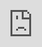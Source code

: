 ```yaml
---
published: true
layout: post
title: EncontrADA Diálogo - 2019
draft: true
cover: media/images/cover15.jpg
category:
  - encontrada
lang: pt
ref: encontrada-dialogo-2019
---
```

Entre os dias 14 e 18 de fevereiro de 2019 a **Silo - Arte e Latitude Rural** em parceria com o Nansen Center para a Paz e o Diálogo realizaram na Serrinha do Alambari um treinamento de Diálogo e Transformação de Conflitos.

Destinado para mulheres líderes de todo o Brasil, o curso ofereceu conceitos e práticas básicas sobre como o diálogo pode ser útil para o processo de cura em uma sociedade em conflito ou pós-conflito e expôs os princípios mais importantes para a criação de um espaço seguro para o diálogo. A facilitadora do curso no Brasil foi **Christiane Seehausen**, consultora sênior do Centro Nansen. 

<div class="video-wrapper video-wrapper-16x9">
<iframe src="https://player.vimeo.com/video/325659761?byline=0&portrait=0" style="position:absolute;top:0;left:0;width:100%;height:100%;" frameborder="0" webkitallowfullscreen mozallowfullscreen allowfullscreen></iframe>
<script src="https://player.vimeo.com/api/player.js"></script>
</div>

